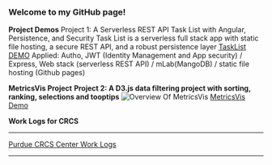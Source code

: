 ### Welcome to my GitHub page!

**Project Demos**
Project 1: A Serverless REST API Task List with Angular, Persistence, and Security
Task List is a serverless full stack app with static file hosting, a secure REST API, and a robust persistence layer
[TaskList DEMO](https://veraxuhanye.github.io/task-list/)
Applied: Autho, JWT (Identity Management and App security) / Express, Web stack (serverless REST API) / mLab(MangoDB) / static file hosting (Github pages) 

**MetricsVis Project**
**Project 2: A D3.js data filtering project with sorting, ranking, selections and tooptips**
![Overview Of MetricsVis](https://veraxuhanye.github.io/MetricsVis/images/overview.png)
[MetricsVis Demo](https://veraxuhanye.github.io/MetricsVis/)

**Work Logs for CRCS**
***
[Purdue CRCS Center Work Logs](https://veraxuhanye.github.io/WorkLogs/)
***
